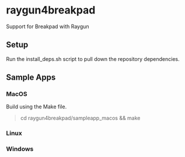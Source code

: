 # raygun4breakpad
Support for Breakpad with Raygun

## Setup

Run the install_deps.sh script to pull down the repository dependencies.

## Sample Apps

### MacOS 

Build using the Make file.
> cd raygun4breakpad/sampleapp_macos && make

### Linux

### Windows